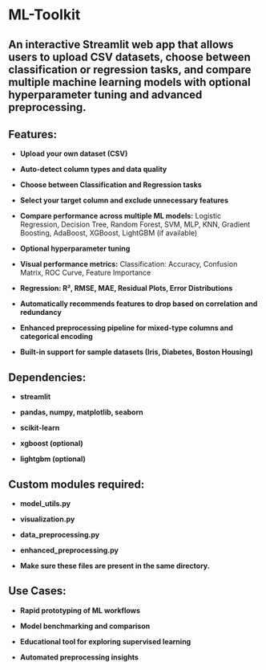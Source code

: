 # ML-Toolkit

## An interactive Streamlit web app that allows users to upload CSV datasets, choose between classification or regression tasks, and compare multiple machine learning models with optional hyperparameter tuning and advanced preprocessing.

## Features:
- **Upload your own dataset (CSV)**

- **Auto-detect column types and data quality**

- **Choose between Classification and Regression tasks**

- **Select your target column and exclude unnecessary features**

- **Compare performance across multiple ML models:** Logistic Regression, Decision Tree, Random Forest, SVM, MLP, KNN, Gradient Boosting, AdaBoost, XGBoost, LightGBM (if available)

- **Optional hyperparameter tuning**

- **Visual performance metrics:** Classification: Accuracy, Confusion Matrix, ROC Curve, Feature Importance

- **Regression: R², RMSE, MAE, Residual Plots, Error Distributions**

- **Automatically recommends features to drop based on correlation and redundancy**

- **Enhanced preprocessing pipeline for mixed-type columns and categorical encoding**

- **Built-in support for sample datasets (Iris, Diabetes, Boston Housing)**

 ## Dependencies:
 
- **streamlit**

- **pandas, numpy, matplotlib, seaborn**

- **scikit-learn**

- **xgboost (optional)**

- **lightgbm (optional)**

## Custom modules required:

- **model_utils.py**

- **visualization.py**

- **data_preprocessing.py**

- **enhanced_preprocessing.py**

- **Make sure these files are present in the same directory.**

## Use Cases:

- **Rapid prototyping of ML workflows**

- **Model benchmarking and comparison**

- **Educational tool for exploring supervised learning**

- **Automated preprocessing insights**
